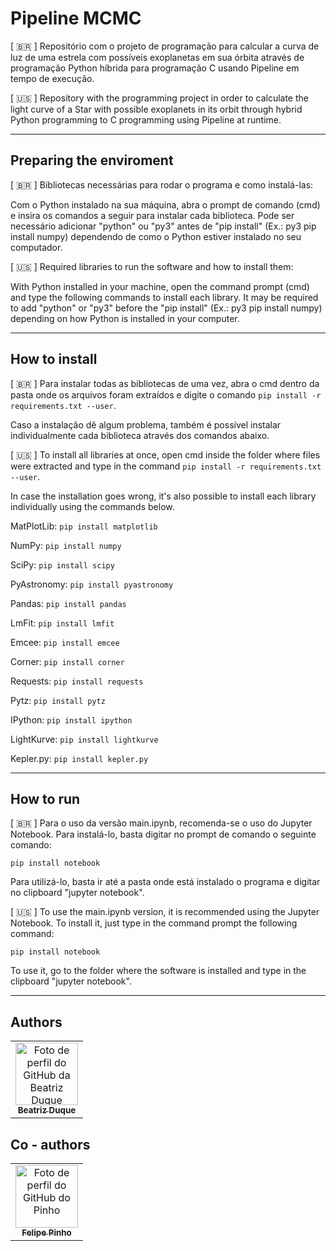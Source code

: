 # Pipeline MCMC

[ 🇧🇷 ] Repositório com o projeto de programação para calcular a curva de luz de uma estrela com possíveis exoplanetas em sua órbita através de programação Python híbrida para programação C usando Pipeline em tempo de execução.

[ 🇺🇸 ] Repository with the programming project in order to calculate the light curve of a Star with possible exoplanets in its orbit through hybrid Python programming to C programming using Pipeline at runtime. 

*** 
## Preparing the enviroment 

[ 🇧🇷 ] Bibliotecas necessárias para rodar o programa e como instalá-las:

Com o Python instalado na sua máquina, abra o prompt de comando (cmd) e insira os comandos a seguir para instalar cada biblioteca. Pode ser necessário adicionar "python" ou "py3" antes de "pip install" (Ex.: py3 pip install numpy) dependendo de como o Python estiver instalado no seu computador.

[ 🇺🇸 ] Required libraries to run the software and how to install them:

With Python installed in your machine, open the command prompt (cmd) and type the following commands to install each library. It may be required to add "python" or "py3" before the "pip install" (Ex.: py3 pip install numpy) depending on how Python is installed in your computer.

*** 
## How to install 

[ 🇧🇷 ] Para instalar todas as bibliotecas de uma vez, abra o cmd dentro da pasta onde os arquivos foram extraídos e digite o comando ``` pip install -r requirements.txt --user ```.

Caso a instalação dê algum problema, também é possível instalar individualmente cada biblioteca através dos comandos abaixo.

[ 🇺🇸 ] To install all libraries at once, open cmd inside the folder where files were extracted and type in the command ``` pip install -r requirements.txt --user ```.

In case the installation goes wrong, it's also possible to install each library individually using the commands below.



MatPlotLib:  ``` pip install matplotlib ```

NumPy: ``` pip install numpy ```

SciPy: ``` pip install scipy ```

PyAstronomy: ``` pip install pyastronomy ```

Pandas: ``` pip install pandas ```

LmFit: ``` pip install lmfit ```

Emcee: ``` pip install emcee ```

Corner: ``` pip install corner ```

Requests: ``` pip install requests ```

Pytz: ``` pip install pytz ```

IPython: ``` pip install ipython ```

LightKurve: ``` pip install lightkurve ```

Kepler.py: ``` pip install kepler.py ```

*** 
## How to run

[ 🇧🇷 ] Para o uso da versão main.ipynb, recomenda-se o uso do Jupyter Notebook. Para instalá-lo, basta digitar no prompt de comando o seguinte comando:

``` pip install notebook ```

Para utilizá-lo, basta ir até a pasta onde está instalado o programa e digitar no clipboard "jupyter notebook".

[ 🇺🇸 ] To use the main.ipynb version, it is recommended using the Jupyter Notebook. To install it, just type in the command prompt the following command:

``` pip install notebook ```

To use it, go to the folder where the software is installed and type in the clipboard "jupyter notebook".

***
## Authors

 <table>
    <tr>
      <td align="center">
       <a href="https://github.com/biaduque">
         <img src="https://avatars.githubusercontent.com/u/53840501?v=4" height="auto" width="100" style="corner-radius:50%" alt="Foto de perfil do GitHub da Beatriz Duque"/>          <br>
         <sub>
           <b> Beatriz Duque</b>
         </sub>
       </a>
     </td>
  </tr>
  </table>
 
 ## Co - authors

 <table>
   <tr>
     <td align="center">
       <a href="https://github.com/felipexpinho">
         <img src="https://avatars.githubusercontent.com/u/70541163?v=4" height="auto" width="100" style="corner-radius:50%" alt="Foto de perfil do GitHub do Pinho"/><br>
         <sub>
           <b> Felipe Pinho</b>
         </sub>
       </a>
     </td>
    </tr>
 </table>
